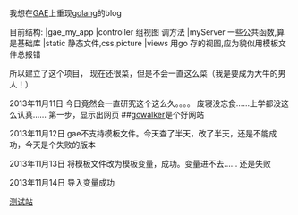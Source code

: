 我想在[GAE](https://appengine.google.com/)上重现[golang](http://golang.org/)的blog


目前结构:
|gae_my_app
	|controller		组视图 调方法
	|myServer		一些公共函数,算是基础库
	|static			静态文件,css,picture
	|views			用go 存的视图,应为貌似用模板文件总报错

所以建立了这个项目，
现在还很菜，但是不会一直这么菜（我是要成为大牛的男人！）

2013年11月11日
今日竟然会一直研究这个这么久。。。。 废寝没忘食……上学都没这么认真……
第一步，显示出网页
##[gowalker](http://gowalker.org/)是个好网站

2013年11月12日
gae不支持模板文件。今天查了半天，改了半天，还是不能成功，今天是个失败的版本

2013年11月13日
将模板文件改为模板变量，成功。变量进不去…… 还是失败

2013年11月14日
导入变量成功

[测试站](http://goguobug.appspot.com/)